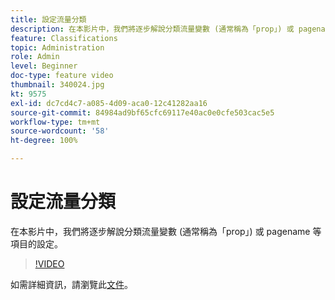 ```yaml
---
title: 設定流量分類
description: 在本影片中，我們將逐步解說分類流量變數 (通常稱為「prop」) 或 pagename 等項目的設定。
feature: Classifications
topic: Administration
role: Admin
level: Beginner
doc-type: feature video
thumbnail: 340024.jpg
kt: 9575
exl-id: dc7cd4c7-a085-4d09-aca0-12c41282aa16
source-git-commit: 84984ad9bf65cfc69117e40ac0e0cfe503cac5e5
workflow-type: tm+mt
source-wordcount: '58'
ht-degree: 100%

---
```


# 設定流量分類

在本影片中，我們將逐步解說分類流量變數 (通常稱為「prop」) 或 pagename 等項目的設定。

>[!VIDEO](https://video.tv.adobe.com/v/340024/?quality=12&learn=on)

如需詳細資訊，請瀏覽此[文件](https://experienceleague.adobe.com/docs/analytics/admin/admin-tools/traffic-variables/traffic-classifications.html?lang=zh-Hant)。
